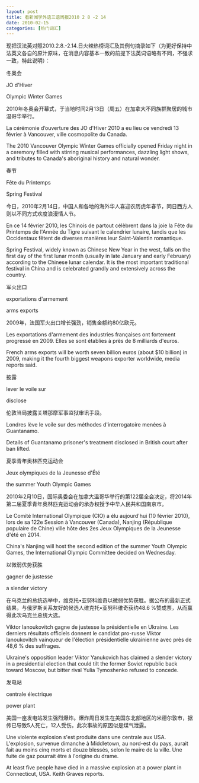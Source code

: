 ```yaml
---
layout: post
title: 看新闻学外语三语周报2010 2 8 -2 14
date: 2010-02-15
categories: [热门词汇]  
---
```




现把汉法英对照2010.2.8.-2.14.日火辣热榜词汇及其例句摘录如下（为更好保持中法英文各自的原汁原味，在消息内容基本一致的前提下法英词语略有不同，不强求一致，特此说明）：

冬奥会

JO d'Hiver

Olympic Winter Games

2010年冬奥会开幕式，于当地时间2月13日（周五）在加拿大不同族群聚居的城市温哥华举行。　

La cérémonie d’ouverture des JO d'Hiver 2010 a eu lieu ce vendredi 13 février à Vancouver, ville cosmopolite du Canada.

The 2010 Vancouver Olympic Winter Games officially opened Friday night in a ceremony filled with stirring musical performances, dazzling light shows, and tributes to Canada's aboriginal history and natural wonder.

春节

Fête du Printemps

Spring Festival

今日，2010年2月14日，中国人和各地的海外华人喜迎农历虎年春节，同日西方人则以不同方式欢度浪漫情人节。

En ce 14 février 2010, les Chinois de partout célèbrent dans la joie la Fête du Printemps de l'Année du Tigre suivant le calendrier lunaire, tandis que les Occidentaux fêtent de diverses manières leur Saint-Valentin romantique.

Spring Festival, widely known as Chinese New Year in the west, falls on the first day of the first lunar month (usually in late January and early February) according to the Chinese lunar calendar. It is the most important traditional festival in China and is celebrated grandly and extensively across the country.

军火出口

exportations d'armement

arms exports

2009年，法国军火出口增长强劲，销售金额约80亿欧元。

Les exportations d'armement des industries françaises ont fortement progressé en 2009. Elles se sont établies à près de 8 milliards d'euros.

French arms exports will be worth seven billion euros (about $10 billion) in 2009, making it the fourth biggest weapons exporter worldwide, media reports said.

披露

lever le voile sur

disclose

伦敦当局披露关塔那摩军事监狱审讯手段。

Londres lève le voile sur des méthodes d'interrogatoire menées à Guantanamo.

Details of Guantanamo prisoner's treatment disclosed in British court after ban lifted.

夏季青年奥林匹克运动会

Jeux olympiques de la Jeunesse d'Été

the summer Youth Olympic Games

2010年2月10日，国际奥委会在加拿大温哥华举行的第122届全会决定，将2014年第二届夏季青年奥林匹克运动会的承办权授予中华人民共和国南京市。

Le Comité International Olympique (CIO) a élu aujourd'hui (10 février 2010), lors de sa 122e Session à Vancouver (Canada), Nanjing (République populaire de Chine) ville hôte des 2es Jeux Olympiques de la Jeunesse d'été en 2014.

China's Nanjing will host the second edition of the summer Youth Olympic Games, the International Olympic Committee decided on Wednesday.

以微弱优势获胜

gagner de justesse

a slender victory

在乌克兰的总统选举中，维克托•亚努科维奇以微弱优势获胜。据公布的最新正式结果，与俄罗斯关系友好的候选人维克托•亚努科维奇获约48.6 %赞成票，从而赢得此次乌克兰总统大选。

Viktor Ianoukovitch gagne de justesse la présidentielle en Ukraine. Les derniers résultats officiels donnent le candidat pro-russe Viktor Ianoukovitch vainqueur de l'élection présidentielle ukrainienne avec près de 48,6 % des suffrages.

Ukraine's opposition leader Viktor Yanukovich has claimed a slender victory in a presidential election that could tilt the former Soviet republic back toward Moscow, but bitter rival Yulia Tymoshenko refused to concede.

发电站

centrale électrique

power plant

美国一座发电站发生强烈爆炸。爆炸周日发生在美国东北部地区的米德尔敦市，据传已导致5人死亡，12人受伤。此次事故的原因似是煤气泄露。

Une violente explosion s'est produite dans une centrale aux USA. L'explosion, survenue dimanche à Middletown, au nord-est du pays, aurait fait au moins cinq morts et douze blessés, selon le maire de la ville. Une fuite de gaz pourrait être à l'origine du drame.

At least five people have died in a massive explosion at a power plant in Connecticut, USA. Keith Graves reports.
